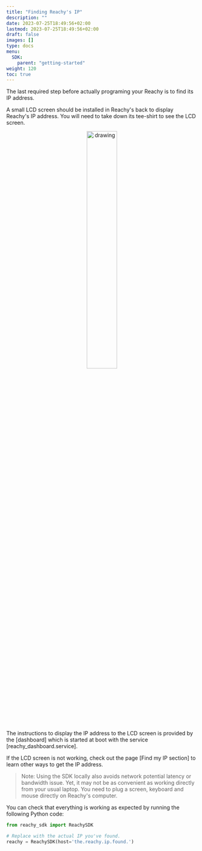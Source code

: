 ```yaml
---
title: "Finding Reachy's IP"
description: ""
date: 2023-07-25T18:49:56+02:00
lastmod: 2023-07-25T18:49:56+02:00
draft: false
images: []
type: docs
menu:
  SDK:
    parent: "getting-started"
weight: 120
toc: true
---
```


The last required step before actually programing your Reachy is to find its IP address. 

A small LCD screen should be installed in Reachy's back to display Reachy's IP address. You will need to take down its tee-shirt to see the LCD screen.

<p align="center">
  <img src="ip_lcd_display_reachy.jpg" alt="drawing" width="40%"/>
</p>

The instructions to display the IP address to the LCD screen is provided by the [dashboard] which is started at boot with the service [reachy_dashboard.service].

If the LCD screen is not working, check out the page [Find my IP section] to learn other ways to get the IP address.

> Note: Using the SDK locally also avoids network potential latency or bandwidth issue. Yet, it may not be as convenient as working directly from your usual laptop. You need to plug a screen, keyboard and mouse directly on Reachy's computer.

You can check that everything is working as expected by running the following Python code:

```python
from reachy_sdk import ReachySDK

# Replace with the actual IP you've found.
reachy = ReachySDK(host='the.reachy.ip.found.')
```